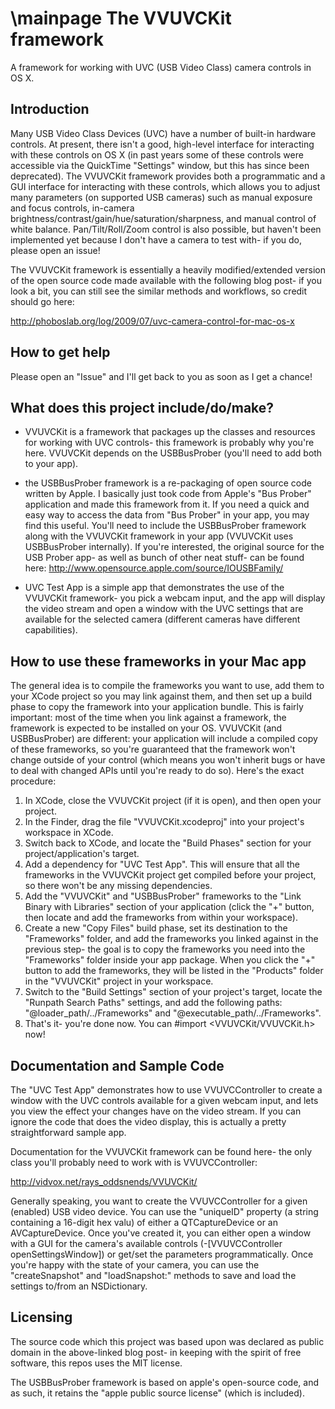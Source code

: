 \mainpage
The VVUVCKit framework
======================

A framework for working with UVC (USB Video Class) camera controls in OS X.


Introduction
------------

Many USB Video Class Devices (UVC) have a number of built-in hardware controls.  At present, there isn't a good, high-level interface for interacting with these controls on OS X (in past years some of these controls were accessible via the QuickTime "Settings" window, but this has since been deprecated).  The VVUVCKit framework provides both a programmatic and a GUI interface for interacting with these controls, which allows you to adjust many parameters (on supported USB cameras) such as manual exposure and focus controls, in-camera brightness/contrast/gain/hue/saturation/sharpness, and manual control of white balance.  Pan/Tilt/Roll/Zoom control is also possible, but haven't been implemented yet because I don't have a camera to test with- if you do, please open an issue!

The VVUVCKit framework is essentially a heavily modified/extended version of the open source code made available with the following blog post- if you look a bit, you can still see the similar methods and workflows, so credit should go here:

http://phoboslab.org/log/2009/07/uvc-camera-control-for-mac-os-x


How to get help
---------------

Please open an "Issue" and I'll get back to you as soon as I get a chance!


What does this project include/do/make?
---------------------------------------

  * VVUVCKit is a framework that packages up the classes and resources for working with UVC controls- this framework is probably why you're here.  VVUVCKit depends on the USBBusProber (you'll need to add both to your app).
  
  * the USBBusProber framework is a re-packaging of open source code written by Apple.  I basically just took code from Apple's "Bus Prober" application and made this framework from it.  If you need a quick and easy way to access the data from "Bus Prober" in your app, you may find this useful.  You'll need to include the USBBusProber framework along with the VVUVCKit framework in your app (VVUVCKit uses USBBusProber internally).  If you're interested, the original source for the USB Prober app- as well as bunch of other neat stuff- can be found here: http://www.opensource.apple.com/source/IOUSBFamily/
  
  * UVC Test App is a simple app that demonstrates the use of the VVUVCKit framework- you pick a webcam input, and the app will display the video stream and open a window with the UVC settings that are available for the selected camera (different cameras have different capabilities).


How to use these frameworks in your Mac app
-------------------------------------------

The general idea is to compile the frameworks you want to use, add them to your XCode project so you may link against them, and then set up a build phase to copy the framework into your application bundle.  This is fairly important: most of the time when you link against a framework, the framework is expected to be installed on your OS.  VVUVCKit (and USBBusProber) are different: your application will include a compiled copy of these frameworks, so you're guaranteed that the framework won't change outside of your control (which means you won't inherit bugs or have to deal with changed APIs until you're ready to do so).  Here's the exact procedure:

  1.  In XCode, close the VVUVCKit project (if it is open), and then open your project.
  2.  In the Finder, drag the file "VVUVCKit.xcodeproj" into your project's workspace in XCode.
  3.  Switch back to XCode, and locate the "Build Phases" section for your project/application's target.
  4.  Add a dependency for "UVC Test App".  This will ensure that all the frameworks in the VVUVCKit project get compiled before your project, so there won't be any missing dependencies.
  5.  Add the "VVUVCKit" and "USBBusProber" frameworks to the "Link Binary with Libraries" section of your application (click the "+" button, then locate and add the frameworks from within your workspace).
  6.  Create a new "Copy Files" build phase, set its destination to the "Frameworks" folder, and add the frameworks you linked against in the previous step- the goal is to copy the frameworks you need into the "Frameworks" folder inside your app package.  When you click the "+" button to add the frameworks, they will be listed in the "Products" folder in the "VVUVCKit" project in your workspace.
  7.  Switch to the "Build Settings" section of your project's target, locate the "Runpath Search Paths" settings, and add the following paths: "@loader_path/../Frameworks" and "@executable_path/../Frameworks".
  8.  That's it- you're done now.  You can #import <VVUVCKit/VVUVCKit.h> now!


Documentation and Sample Code
-----------------------------

The "UVC Test App" demonstrates how to use VVUVCController to create a window with the UVC controls available for a given webcam input, and lets you view the effect your changes have on the video stream.  If you can ignore the code that does the video display, this is actually a pretty straightforward sample app.

Documentation for the VVUVCKit framework can be found here- the only class you'll probably need to work with is VVUVCController:

http://vidvox.net/rays_oddsnends/VVUVCKit/

Generally speaking, you want to create the VVUVCController for a given (enabled) USB video device.  You can use the "uniqueID" property (a string containing a 16-digit hex valu) of either a QTCaptureDevice or an AVCaptureDevice.  Once you've created it, you can either open a window with a GUI for the camera's available controls (-[VVUVCController openSettingsWindow]) or get/set the parameters programmatically.  Once you're happy with the state of your camera, you can use the "createSnapshot" and "loadSnapshot:" methods to save and load the settings to/from an NSDictionary.


Licensing
---------

The source code which this project was based upon was declared as public domain in the above-linked blog post- in keeping with the spirit of free software, this repos uses the MIT license.

The USBBusProber framework is based on apple's open-source code, and as such, it retains the "apple public source license" (which is included).



